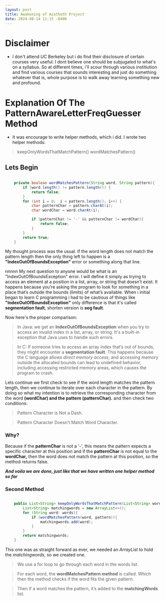 ```yaml
---
layout: post
title: Awakening of Azathoth Project
date: 2024-08-14 11:15 -0400
---
```


# Disclaimer
  
  - I don't attend UC Berkeley but i do find their disclosure of certain courses very useful. I dont believe one should be subjugated to what's on a syllabus. So at different times, i'll scour through various institiution and find various courses that sounds interesting and just do something whatever that is, whole purpose is to walk away learning something new and profound. 

# Explanation Of The PatternAwareLetterFreqGuesser Method

  - It was encourage to write helper methods, which i did. I wrote two helper methods:
  >  keepOnlyWordsThatMatchPattern()
  >  wordMatchesPattern()


## Lets Begin

```java

	private boolean wordMatchesPattern(String word, String pattern){
		if (word.length() != pattern.length()) {
			return false;
		}
		for (int i = 0;  i < pattern.length(); i++) {
			char patternChar = pattern.charAt(i);
			char wordChar = word.charAt(i);

			if (patternChar != '-' && patternChar != wordChar){
				return false;
			}
		}
		return true;
	}
```
   My thought process was the usual. If the word length does not match the pattern length then the only thing left to happen is a **"IndexOutOfBoundsException"** error or something along that line. 







  nnnnn
   My next question to anyone would be what is an "IndexOutOfBoundsException" error. I will define it simply as trying to access an element at a position in a list, array, or string that doesn’t exist. It happens because you’re asking the program to look for something in a place that’s outside the bounds (limits) of what’s available. When i initial began to learn C programming i had to be cautious of things like **"IndexOutOfBoundsException"** only difference is that it's called **segmentation fault**, shorten version is **seg fault**. 

   Now here's the proper comparison:
   > In Java: we get an **IndexOutOfBoundsException** when you try to access an invalid index in a list, array, or string. It's a built-in exception that Java uses to handle such errors.

   > In C: If someone tries to access an array index that’s out of bounds, they might encounter a **segmentation fault**. This happens because the C language allows _direct memory access_, and accessing memory outside the allocated bounds can lead to undefined behavior, including accessing restricted memory areas, which causes the program to crash.

  Lets continue we first check to see if the word length matches the pattern length, then we continue to iterate over each character in the pattern. By doing so what my intention is to retrieve the corresponding character from the word **(wordChar) and the pattern (patternChar).**  and then check two conditions:

   > Pattern Character is Not a Dash.

   > Pattern Character Doesn’t Match Word Character.

### Why?
   Because if the **patternChar** is not a '-', this means the pattern expects a specific character at this position and if the **patternChar** is not equal to the **wordChar,** then the word does not match the pattern at this position, so the method returns false.

   _**And voila we are done, just like that we have written one helper method so far**_


### Second Method

```java

	public List<String> keepOnlyWordsThatMatchPattern(List<String> words, String pattern) {
		List<String> matchingwords = new ArrayList<>();
		for (String word: words){
			if (wordMatchesPattern(word, pattern)){
				matchingwords.add(word);
			}
		}
		return matchingwords;
	}
```
  This one was as straight forward as ever, we needed an  _ArrayList_  to hold the  _matchingwords_,  so we created one.

  > We use a for loop to go through each word in the words list.

  > For each word, the **wordMatchesPattern method** is called. Which then the method checks if the word fits the given pattern.

  > Then if a word matches the pattern, it’s added to the **matchingWords** list.


